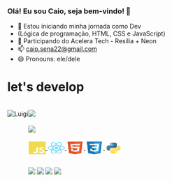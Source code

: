 ### Olá! Eu sou Caio, seja bem-vindo! 👋

- 🌱 Estou iniciando minha jornada como Dev
- (Lógica de programação, HTML, CSS e JavaScript)
- 🚀 Participando do Acelera Tech - Resilia + Neon
- 📫 caio.sena22@gmail.com
- 😄 Pronouns: ele/dele
##
<h1>let's develop</h1>
<br>
<div>
  <a href="https://app.rocketseat.com.br/me/caio-sena-souto-08423">
  <img height="180em" src="https://github-readme-stats.vercel.app/api?username=CaioSenaSouto&show_icons=true&theme=dark&include_all_commits=true&count_private=true"/>
  <img height="170em" align="left" alt="Luigi" src="https://c.tenor.com/7Rpo-wQrnssAAAAC/stare-glare.gif">
  <! -- <img height="160em" align="right" alt="We can code this" src="https://media.giphy.com/media/fwbZnTftCXVocKzfxR/giphy.gif"-->
    <br></br>
  <img height="180em" src="https://github-readme-stats.vercel.app/api/top-langs/?username=CaioSenaSouto&layout=compact&langs_count=7&theme=dark"/>
</div>
  <div style="display: inline_block"><br>
  <img align="center" alt="Caio-Js" height="30" width="40" src="https://raw.githubusercontent.com/devicons/devicon/master/icons/javascript/javascript-plain.svg">
  <img align="center" alt="Caio-React" height="30" width="40" src="https://raw.githubusercontent.com/devicons/devicon/master/icons/react/react-original.svg">
  <img align="center" alt="Caio-HTML" height="30" width="40" src="https://raw.githubusercontent.com/devicons/devicon/master/icons/html5/html5-original.svg">
  <img align="center" alt="Caio-CSS" height="30" width="40" src="https://raw.githubusercontent.com/devicons/devicon/master/icons/css3/css3-original.svg">
  <img align="center" alt="Caio-Python" height="30" width="40" src="https://raw.githubusercontent.com/devicons/devicon/master/icons/python/python-original.svg">
</div>

##
 
<div> 
  <a href="https://instagram.com/caiosenasouto" target="_blank"><img src="https://img.shields.io/badge/-Instagram-%23E4405F?style=for-the-badge&logo=instagram&logoColor=white" target="_blank"></a>
 <a href="https://discord.gg/8axadb8h" target="_blank"><img src="https://img.shields.io/badge/Discord-7289DA?style=for-the-badge&logo=discord&logoColor=white" target="_blank"></a> 
  <a href = "mailto:caio.sena22@gmail.com"><img src="https://img.shields.io/badge/-Gmail-%23333?style=for-the-badge&logo=gmail&logoColor=white" target="_blank"></a>
  <a href="https://www.linkedin.com/in/caio-sena-souto-19472326/" target="_blank"><img src="https://img.shields.io/badge/-LinkedIn-%230077B5?style=for-the-badge&logo=linkedin&logoColor=white" target="_blank"></a> 
 </div>
